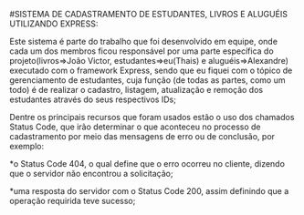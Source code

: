 #SISTEMA DE CADASTRAMENTO DE ESTUDANTES, LIVROS E ALUGUÉIS UTILIZANDO EXPRESS:

Este sistema é parte do trabalho que foi desenvolvido em equipe, onde cada um dos membros ficou responsável por uma parte específica do projeto(livros=>João Victor, estudantes=>eu(Thais) e aluguéis=>Alexandre) executado com o framework Express, sendo que eu fiquei com o tópico de gerenciamento de estudantes, cuja função (de todas as partes, como um todo) é de realizar o cadastro, listagem, atualização e remoção dos estudantes através do seus respectivos IDs;

Dentre os principais recursos que foram usados estão o uso dos chamados Status Code, que irão determinar o que aconteceu no processo de cadastramento por meio das mensagens de erro ou de conclusão, por exemplo:

*o Status Code 404, o qual define que o erro ocorreu no cliente, dizendo que o servidor não encontrou a solicitação;

*uma resposta do servidor com o Status Code 200, assim definindo que a operação requirida teve sucesso;

